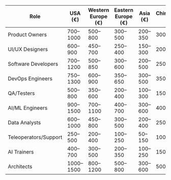 | Role                  | USA (€)      | Western Europe (€) | Eastern Europe (€)  | Asia (€)          | China/Philippines (€) | Latin America (€) | Africa (€)         | Madagascar (€)    |
|-----------------------|--------------|---------------------|----------------------|-------------------|------------------------|--------------------|--------------------|-------------------|
| Product Owners        | 700–1000     | 500–800            | 300–500             | 200–350           | 300–400               | 250–450           | 150–300           | 150–250          |
| UI/UX Designers       | 600–900      | 450–700            | 250–400             | 150–300           | 200–350               | 200–350           | 100–250           | 100–200          |
| Software Developers   | 700–1200     | 500–850            | 300–600             | 200–500           | 250–400               | 200–500           | 200–400           | 200–400          |
| DevOps Engineers      | 750–1300     | 600–900            | 350–650             | 300–500           | 350–600               | 300–600           | 250–450           | 250–400          |
| QA/Testers            | 500–800      | 350–600            | 200–400             | 100–300           | 150–300               | 150–300           | 100–250           | 100–200          |
| AI/ML Engineers       | 900–1500     | 700–1100           | 400–700             | 300–600           | 400–800               | 400–700           | 250–500           | 250–500          |
| Data Analysts         | 600–1000     | 450–800            | 300–500             | 200–400           | 250–450               | 200–400           | 150–300           | 150–300          |
| Teleoperators/Support | 250–500      | 200–400            | 100–250             | 50–150            | 100–200               | 80–150            | 50–150            | 50–100           |
| AI Trainers           | 400–700      | 300–500            | 200–350             | 100–250           | 150–300               | 150–300           | 100–200           | 100–200          |
| Architects            | 1000–1500    | 800–1200           | 500–800             | 300–600           | 500–900               | 400–700           | 300–500           | 300–500          |

